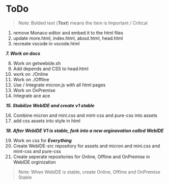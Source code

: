 # ToDo

>Note: Bolded text (***Text***) means the item is Important / Critical

1. remove Monaco editor and embed it to the html files
2. update more.html, index.html, about.html, head.html
6. recreate vscode in vscode.html

***7. Work on docs***

8. Work on getwebide.sh
9. Add depends and CSS to head.html
10. work on ./Online
11. Work on ./Offline
12. Use / Integrate micron.js with all html pages
13. Work on OnPremise
14. Integrate ace ace

***15. Stabilize WebIDE and create v1 stable***

16. Combine micron and mini.css and mint-css and pure-css into assets
17. add css assets into style in html

***18. After WebIDE V1 is stable, fork into a new orginavation called WebIDE***

19. Work on css for ***Everything***
20. Create WebIDE-src repository for assets and micron and mini.css and mint-css and pure-css
21. Create seperate repositories for Online, Offline and OnPremise in WebIDE orginization

> Note: When WebIDE is stable, create Online, Offline and OnPremise Stable
